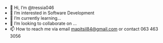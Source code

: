 - 👋 Hi, I’m @tressia046
- 👀 I’m interested in Software Development 
- 🌱 I’m currently learning...
- 💞️ I’m looking to collaborate on ...
- 📫 How to reach me via email mapitsil84@gmail.com or contact 063 463 3056 

<!---
tressia046/tressia046 is a ✨ special ✨ repository because its `README.md` (this file) appears on your GitHub profile.
You can click the Preview link to take a look at your changes.
--->
